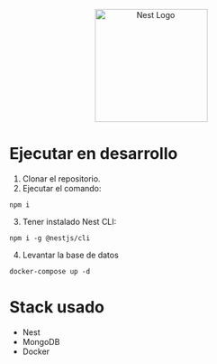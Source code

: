 <p align="center">
  <a href="http://nestjs.com/" target="blank"><img src="https://nestjs.com/img/logo-small.svg" width="200" alt="Nest Logo" /></a>
</p>

# Ejecutar en desarrollo

1. Clonar el repositorio.
2. Ejecutar el comando:

```
npm i
```

3. Tener instalado Nest CLI:

```
npm i -g @nestjs/cli
```

4. Levantar la base de datos

```
docker-compose up -d
```

# Stack usado

- Nest
- MongoDB
- Docker
